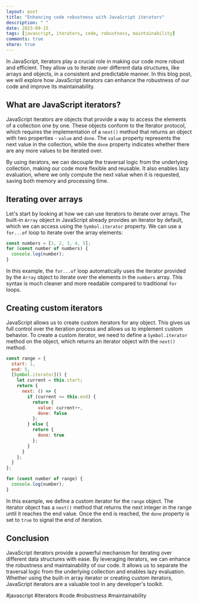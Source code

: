 ```yaml
---
layout: post
title: "Enhancing code robustness with JavaScript iterators"
description: " "
date: 2023-09-15
tags: [javascript, iterators, code, robustness, maintainability]
comments: true
share: true
---
```


In JavaScript, iterators play a crucial role in making our code more robust and efficient. They allow us to iterate over different data structures, like arrays and objects, in a consistent and predictable manner. In this blog post, we will explore how JavaScript iterators can enhance the robustness of our code and improve its maintainability.

## What are JavaScript iterators?

JavaScript iterators are objects that provide a way to access the elements of a collection one by one. These objects conform to the Iterator protocol, which requires the implementation of a `next()` method that returns an object with two properties - `value` and `done`. The `value` property represents the next value in the collection, while the `done` property indicates whether there are any more values to be iterated over.

By using iterators, we can decouple the traversal logic from the underlying collection, making our code more flexible and reusable. It also enables lazy evaluation, where we only compute the next value when it is requested, saving both memory and processing time.

## Iterating over arrays

Let's start by looking at how we can use iterators to iterate over arrays. The built-in `Array` object in JavaScript already provides an iterator by default, which we can access using the `Symbol.iterator` property. We can use a `for...of` loop to iterate over the array elements:

```javascript
const numbers = [1, 2, 3, 4, 5];
for (const number of numbers) {
  console.log(number);
}
```

In this example, the `for...of` loop automatically uses the iterator provided by the `Array` object to iterate over the elements in the `numbers` array. This syntax is much cleaner and more readable compared to traditional `for` loops.

## Creating custom iterators

JavaScript allows us to create custom iterators for any object. This gives us full control over the iteration process and allows us to implement custom behavior. To create a custom iterator, we need to define a `Symbol.iterator` method on the object, which returns an iterator object with the `next()` method.

```javascript
const range = {
  start: 1,
  end: 5,
  [Symbol.iterator]() {
    let current = this.start;
    return {
      next: () => {
        if (current <= this.end) {
          return {
            value: current++,
            done: false
          };
        } else {
          return {
            done: true
          };
        }
      }
    };
  }
};

for (const number of range) {
  console.log(number);
}
```

In this example, we define a custom iterator for the `range` object. The iterator object has a `next()` method that returns the next integer in the range until it reaches the end value. Once the end is reached, the `done` property is set to `true` to signal the end of iteration.

## Conclusion

JavaScript iterators provide a powerful mechanism for iterating over different data structures with ease. By leveraging iterators, we can enhance the robustness and maintainability of our code. It allows us to separate the traversal logic from the underlying collection and enables lazy evaluation. Whether using the built-in array iterator or creating custom iterators, JavaScript iterators are a valuable tool in any developer's toolkit.

#javascript #iterators #code #robustness #maintainability